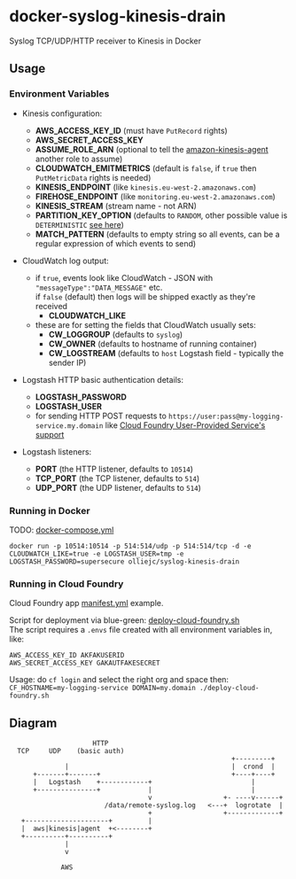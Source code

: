 # docker-syslog-kinesis-drain
Syslog TCP/UDP/HTTP receiver to Kinesis in Docker

## Usage

### Environment Variables

- Kinesis configuration:
  - **AWS_ACCESS_KEY_ID** (must have `PutRecord` rights)
  - **AWS_SECRET_ACCESS_KEY**
  - **ASSUME_ROLE_ARN** (optional to tell the [amazon-kinesis-agent](https://github.com/awslabs/amazon-kinesis-agent) another role to assume)
  - **CLOUDWATCH_EMITMETRICS** (default is `false`, if `true` then `PutMetricData` rights is needed)
  - **KINESIS_ENDPOINT** (like `kinesis.eu-west-2.amazonaws.com`)
  - **FIREHOSE_ENDPOINT** (like `monitoring.eu-west-2.amazonaws.com`)
  - **KINESIS_STREAM** (stream name - not ARN)
  - **PARTITION_KEY_OPTION** (defaults to `RANDOM`, other possible value is `DETERMINISTIC` [see here](https://docs.aws.amazon.com/streams/latest/dev/writing-with-agents.html))
  - **MATCH_PATTERN** (defaults to empty string so all events, can be a regular expression of which events to send)


- CloudWatch log output:
  - if `true`, events look like CloudWatch - JSON with `"messageType":"DATA_MESSAGE"` etc.  
    if `false` (default) then logs will be shipped exactly as they're received
    - **CLOUDWATCH_LIKE**
  - these are for setting the fields that CloudWatch usually sets:
    - **CW_LOGGROUP** (defaults to `syslog`)
    - **CW_OWNER** (defaults to hostname of running container)
    - **CW_LOGSTREAM** (defaults to `host` Logstash field - typically the sender IP)


- Logstash HTTP basic authentication details:
  - **LOGSTASH_PASSWORD**
  - **LOGSTASH_USER**
  - for sending HTTP POST requests to `https://user:pass@my-logging-service.my.domain` like [Cloud Foundry User-Provided Service's support](https://docs.cloudfoundry.org/devguide/services/user-provided.html)


- Logstash listeners:
  - **PORT** (the HTTP listener, defaults to `10514`)
  - **TCP_PORT** (the TCP listener, defaults to `514`)
  - **UDP_PORT** (the UDP listener, defaults to `514`)

### Running in Docker

TODO: [docker-compose.yml](docker-compose.yml)

`docker run -p 10514:10514 -p 514:514/udp -p 514:514/tcp -d -e CLOUDWATCH_LIKE=true -e LOGSTASH_USER=tmp -e LOGSTASH_PASSWORD=supersecure olliejc/syslog-kinesis-drain`

### Running in Cloud Foundry

Cloud Foundry app [manifest.yml](manifest.yml) example.

Script for deployment via blue-green: [deploy-cloud-foundry.sh](deploy-cloud-foundry.sh)  
The script requires a `.envs` file created with all environment variables in, like:
```
AWS_ACCESS_KEY_ID AKFAKUSERID
AWS_SECRET_ACCESS_KEY GAKAUTFAKESECRET
```
Usage: do `cf login` and select the right org and space then:  
`CF_HOSTNAME=my-logging-service DOMAIN=my.domain ./deploy-cloud-foundry.sh`


## Diagram

```
                     HTTP
  TCP     UDP    (basic auth)
                                                        +---------+
              |                                         |  crond  |
      +-------+-------+                                 +----+----+
      |   Logstash    +------------+                         |
      +---------------+            |                         |
                                   v                  +- ----v------+
                        /data/remote-syslog.log   <---+  logrotate  |
                                   +                  +-------------+
   +---------------------+         |
   |  aws|kinesis|agent  +<--------+
   +----------+----------+
              |
              v

             AWS
```

